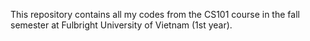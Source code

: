 This repository contains all my codes from the CS101 course in the fall semester at Fulbright University of Vietnam (1st year).
